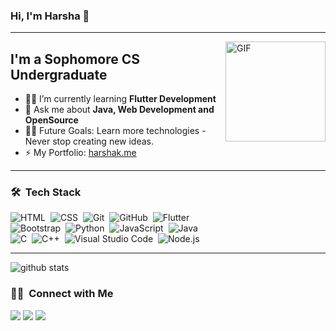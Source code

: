 ### Hi, I'm Harsha 👋 
---
<img align ="right" alt="GIF" height="160px" src="https://media.giphy.com/media/du3J3cXyzhj75IOgvA/giphy.gif" />

## I'm a Sophomore CS Undergraduate

- 👨‍💻 I’m currently learning <strong>Flutter Development</strong>
- 💬 Ask me about <strong>Java, Web Development and OpenSource</strong>
- 💪🏼 Future Goals: Learn more technologies - Never stop creating new ideas.
- ⚡  My Portfolio: <a href = "https://www.harshak.me" target= "_blank">harshak.me</a>

---

### 🛠 &nbsp;Tech Stack

![HTML](https://img.shields.io/badge/-HTML-05122A?style=flat&logo=HTML5)&nbsp;
![CSS](https://img.shields.io/badge/-CSS-05122A?style=flat&logo=CSS3&logoColor=1572B6)&nbsp;
![Git](https://img.shields.io/badge/-Git-05122A?style=flat&logo=git)&nbsp;
![GitHub](https://img.shields.io/badge/-GitHub-05122A?style=flat&logo=github)&nbsp;
![Flutter](https://img.shields.io/badge/-Flutter-05122A?style=flat&logo=flutter)\
![Bootstrap](https://img.shields.io/badge/-Bootstrap-05122A?style=flat&logo=bootstrap&logoColor=563D7C)&nbsp;
![Python](https://img.shields.io/badge/-Python-05122A?style=flat&logo=python)&nbsp;
![JavaScript](https://img.shields.io/badge/-JavaScript-05122A?style=flat&logo=javascript)&nbsp;
![Java](https://img.shields.io/badge/-Java-05122A?style=flat&logo=Java&logoColor=FFA518)\
![C](https://img.shields.io/badge/-C-05122A?style=flat&logo=C&logoColor=A8B9CC)&nbsp;
![C++](https://img.shields.io/badge/-C++-05122A?style=flat&logo=C%2B%2B&logoColor=00599C)&nbsp;
![Visual Studio Code](https://img.shields.io/badge/-Visual%20Studio%20Code-05122A?style=flat&logo=visual-studio-code&logoColor=007ACC)&nbsp;
![Node.js](https://img.shields.io/badge/-Node.js-05122A?style=flat&logo=node.js)&nbsp;

---
<img align="center" src="https://github-readme-stats.vercel.app/api?username=Harshak50&show_icons=true&include_all_commits=true&theme=blue-white&count_private=true" alt="github stats">


<h3> 🤝🏻 &nbsp;Connect with Me </h3>

<p align="left">
<a href="https://harshak.me"><img src="https://img.shields.io/badge/-harshak.me-3423A6?style=flat-square&logo=Google-Chrome&logoColor=white"/></a>
<a href="https://www.linkedin.com/in/harsha-vardhan-213ba3184/"><img src="https://img.shields.io/badge/-Harsha%20Vardhan-0077B5?style=flat-square&logo=Linkedin&logoColor=white"/></a>
<a href="kondapuramharsha@gmail.com"><img src="https://img.shields.io/badge/-kondapuramharsha@gmail.com-D14836?style=flat-square&logo=Gmail&logoColor=white"/></a>

<br />
